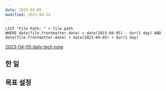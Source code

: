 ```yaml
---
date: 2023-04-05
modified: 2023-04-24
---
```


```dataview
LIST "File Path: " + file.path
WHERE date(file.frontmatter.date) > date(2023-04-05) - dur(1 day) AND date(file.frontmatter.date) < date(2023-04-05) + dur(1 day)
```

[2023-04-05 daily tech note](src/contents/topic/tech-review/T2023-04-05/T2023-04-05.md)

## 한 일

## 목표 설정
